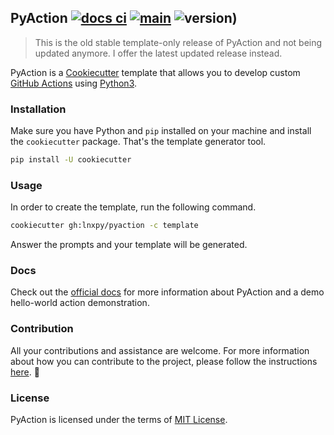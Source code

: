 ## PyAction [![docs ci](https://github.com/lnxpy/pyaction/actions/workflows/docs.yml/badge.svg?branch=main)](https://github.com/lnxpy/pyaction/actions/workflows/docs.yml) [![main](https://github.com/lnxpy/pyaction/actions/workflows/main.yml/badge.svg)](https://github.com/lnxpy/pyaction/actions/workflows/main.yml) ![version)](https://img.shields.io/github/v/tag/lnxpy/pyaction?label=Version)

> This is the old stable template-only release of PyAction and not being updated anymore. I offer the latest updated release instead.

PyAction is a [Cookiecutter](https://cookiecutter.io) template that allows you to develop custom [GitHub Actions](https://docs.github.com/en/actions) using [Python3](https://python.org/).

<!-- > [!NOTE]
> Read ["Writing GitHub Actions in Python"](https://imsadra.me/writing-github-actions-in-python) article that walks you through a hello-world example. -->

### Installation
Make sure you have Python and `pip` installed on your machine and install the `cookiecutter` package. That's the template generator tool.

```sh
pip install -U cookiecutter
```

### Usage
In order to create the template, run the following command.

```sh
cookiecutter gh:lnxpy/pyaction -c template
```

Answer the prompts and your template will be generated.

### Docs
Check out the [official docs](https://pyaction.imsadra.me) for more information about PyAction and a demo hello-world action demonstration.

### Contribution
All your contributions and assistance are welcome. For more information about how you can contribute to the project, please follow the instructions [here](https://pyaction.imsadra.me/contributing). :beers:

### License
PyAction is licensed under the terms of [MIT License](LICENSE).
